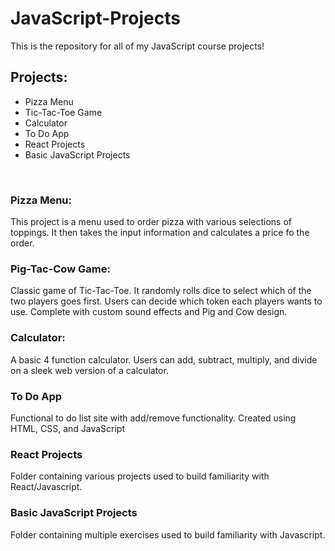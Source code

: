 <h1>JavaScript-Projects</h1>
<p>This is the repository for all of my JavaScript course projects!</p>
<h2>Projects:</h2>
<ul>
<li>Pizza Menu</li>
<li>Tic-Tac-Toe Game</li>
<li>Calculator</li>
<li>To Do App</li>
<li>React Projects</li>
<li>Basic JavaScript Projects</li>
</ul>
<br>
<h3>Pizza Menu:</h3>
<p>This project is a menu used to order pizza with various selections of toppings. It then takes the input information and calculates a price fo the order.</p>
<h3>Pig-Tac-Cow Game:</h3>
<p>Classic game of Tic-Tac-Toe. It randomly rolls dice to select which of the two players goes first. Users can decide which token each players wants to use. Complete with custom sound effects and Pig and Cow design.</p>
<h3>Calculator:</h3>
<p>A basic 4 function calculator. Users can add, subtract, multiply, and divide on a sleek web version of a calculator.</p>
<h3>To Do App</h3>
<p>Functional to do list site with add/remove functionality. Created using HTML, CSS, and JavaScript</p>
<h3>React Projects</h3>
<p>Folder containing various projects used to build familiarity with React/Javascript.</p>
<h3>Basic JavaScript Projects</h3>
<p>Folder containing multiple exercises used to build familiarity with Javascript.</p>
